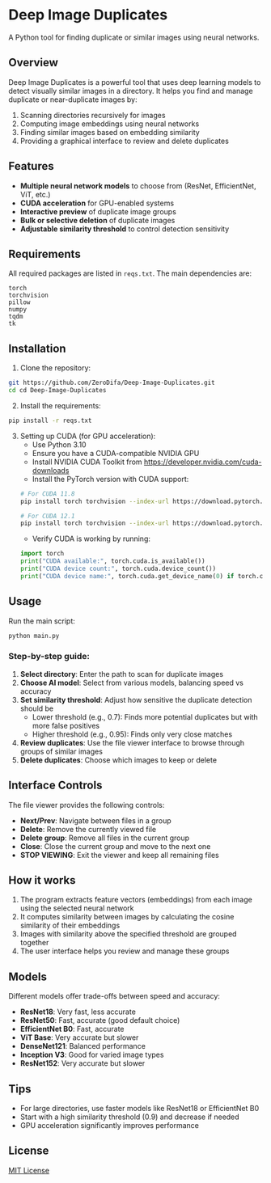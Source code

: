 # Deep Image Duplicates

A Python tool for finding duplicate or similar images using neural networks.

## Overview

Deep Image Duplicates is a powerful tool that uses deep learning models to detect visually similar images in a directory. It helps you find and manage duplicate or near-duplicate images by:

1. Scanning directories recursively for images
2. Computing image embeddings using neural networks
3. Finding similar images based on embedding similarity
4. Providing a graphical interface to review and delete duplicates

## Features

- **Multiple neural network models** to choose from (ResNet, EfficientNet, ViT, etc.)
- **CUDA acceleration** for GPU-enabled systems
- **Interactive preview** of duplicate image groups
- **Bulk or selective deletion** of duplicate images
- **Adjustable similarity threshold** to control detection sensitivity

## Requirements

All required packages are listed in `reqs.txt`. The main dependencies are:

```
torch
torchvision
pillow
numpy
tqdm
tk
```

## Installation

1. Clone the repository:
```bash
git https://github.com/ZeroDifa/Deep-Image-Duplicates.git
cd cd Deep-Image-Duplicates
```

2. Install the requirements:
```bash
pip install -r reqs.txt
```

3. Setting up CUDA (for GPU acceleration):
   - Use Python 3.10
   - Ensure you have a CUDA-compatible NVIDIA GPU
   - Install NVIDIA CUDA Toolkit from https://developer.nvidia.com/cuda-downloads
   - Install the PyTorch version with CUDA support:
   ```bash
   # For CUDA 11.8
   pip install torch torchvision --index-url https://download.pytorch.org/whl/cu118
   
   # For CUDA 12.1
   pip install torch torchvision --index-url https://download.pytorch.org/whl/cu121
   ```
   - Verify CUDA is working by running:
   ```python
   import torch
   print("CUDA available:", torch.cuda.is_available())
   print("CUDA device count:", torch.cuda.device_count())
   print("CUDA device name:", torch.cuda.get_device_name(0) if torch.cuda.is_available() else "No CUDA device")
   ```

## Usage

Run the main script:
```bash
python main.py
```

### Step-by-step guide:

1. **Select directory**: Enter the path to scan for duplicate images
2. **Choose AI model**: Select from various models, balancing speed vs accuracy
3. **Set similarity threshold**: Adjust how sensitive the duplicate detection should be
   - Lower threshold (e.g., 0.7): Finds more potential duplicates but with more false positives
   - Higher threshold (e.g., 0.95): Finds only very close matches
4. **Review duplicates**: Use the file viewer interface to browse through groups of similar images
5. **Delete duplicates**: Choose which images to keep or delete

## Interface Controls

The file viewer provides the following controls:

- **Next/Prev**: Navigate between files in a group
- **Delete**: Remove the currently viewed file
- **Delete group**: Remove all files in the current group
- **Close**: Close the current group and move to the next one
- **STOP VIEWING**: Exit the viewer and keep all remaining files

## How it works

1. The program extracts feature vectors (embeddings) from each image using the selected neural network
2. It computes similarity between images by calculating the cosine similarity of their embeddings
3. Images with similarity above the specified threshold are grouped together
4. The user interface helps you review and manage these groups

## Models

Different models offer trade-offs between speed and accuracy:

- **ResNet18**: Very fast, less accurate
- **ResNet50**: Fast, accurate (good default choice)
- **EfficientNet B0**: Fast, accurate
- **ViT Base**: Very accurate but slower
- **DenseNet121**: Balanced performance
- **Inception V3**: Good for varied image types
- **ResNet152**: Very accurate but slower

## Tips

- For large directories, use faster models like ResNet18 or EfficientNet B0
- Start with a high similarity threshold (0.9) and decrease if needed
- GPU acceleration significantly improves performance

## License

[MIT License](LICENSE)
